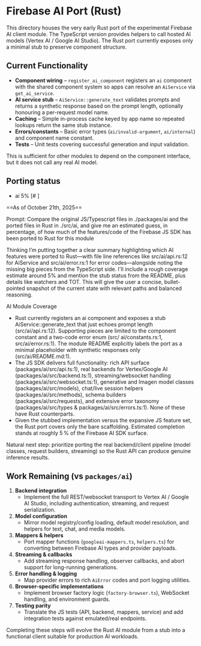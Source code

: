 # Firebase AI Port (Rust)

This directory houses the very early Rust port of the experimental Firebase AI client module. The TypeScript version
provides helpers to call hosted AI models (Vertex AI / Google AI Studio). The Rust port currently exposes only a minimal
stub to preserve component structure.

## Current Functionality

- **Component wiring** – `register_ai_component` registers an `ai` component with the shared component system so apps can
  resolve an `AiService` via `get_ai_service`.
- **AI service stub** – `AiService::generate_text` validates prompts and returns a synthetic response based on the prompt
  length, optionally honouring a per-request model name.
- **Caching** – Simple in-process cache keyed by app name so repeated lookups return the same stub instance.
- **Errors/constants** – Basic error types (`ai/invalid-argument`, `ai/internal`) and component name constant.
- **Tests** – Unit tests covering successful generation and input validation.

This is sufficient for other modules to depend on the component interface, but it does not call any real AI model.

## Porting status

- ai 5% \[#         \]

==As of October 21th, 2025== 

Prompt: Compare the original JS/Typescript files in ./packages/ai and the ported files in Rust in ./src/ai, and give me an estimated guess, in percentage, of how much of the features/code of the Firebase JS SDK has been ported to Rust for this module

Thinking
I’m putting together a clear summary highlighting which AI features were ported to Rust—with file line references like src/ai/api.rs:12 for AiService and src/ai/error.rs:1 for error codes—alongside noting the missing big pieces from the TypeScript side. I'll include a rough coverage estimate around 5% and mention the stub status from the README, plus details like watchers and TOT. This will give the user a concise, bullet-pointed snapshot of the current state with relevant paths and balanced reasoning.

AI Module Coverage

  - Rust currently registers an ai component and exposes a stub AiService::generate_text that just echoes prompt
  length (src/ai/api.rs:12). Supporting pieces are limited to the component constant and a two-code error enum (src/
  ai/constants.rs:1, src/ai/error.rs:1). The module README explicitly labels the port as a minimal placeholder with
  synthetic responses only (src/ai/README.md:1).
  - The JS SDK delivers full functionality: rich API surface (packages/ai/src/api.ts:1), real backends for Vertex/Google
  AI (packages/ai/src/backend.ts:1), streaming/websocket handling (packages/ai/src/websocket.ts:1), generative and
  Imagen model classes (packages/ai/src/models), chat/live session helpers (packages/ai/src/methods), schema builders
  (packages/ai/src/requests), and extensive error taxonomy (packages/ai/src/types & packages/ai/src/errors.ts:1). None
  of these have Rust counterparts.
  - Given the stubbed implementation versus the expansive JS feature set, the Rust port covers only the bare
  scaffolding. Estimated completion stands at roughly 5 % of the Firebase AI SDK surface.

Natural next step: prioritize porting the real backend/client pipeline (model classes, request builders, streaming) so the Rust API can produce genuine inference results.


## Work Remaining (vs `packages/ai`)

1. **Backend integration**
   - Implement the full REST/websocket transport to Vertex AI / Google AI Studio, including authentication, streaming,
     and request serialization.
2. **Model configuration**
   - Mirror model registry/config loading, default model resolution, and helpers for text, chat, and media models.
3. **Mappers & helpers**
   - Port mapper functions (`googleai-mappers.ts`, `helpers.ts`) for converting between Firebase AI types and provider
     payloads.
4. **Streaming & callbacks**
   - Add streaming response handling, observer callbacks, and abort support for long-running generations.
5. **Error handling & logging**
   - Map provider errors to rich `AiError` codes and port logging utilities.
6. **Browser-specific implementations**
   - Implement browser factory logic (`factory-browser.ts`), WebSocket handling, and environment guards.
7. **Testing parity**
   - Translate the JS tests (API, backend, mappers, service) and add integration tests against emulated/real endpoints.

Completing these steps will evolve the Rust AI module from a stub into a functional client suitable for production AI
workloads.
